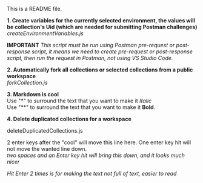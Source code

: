 This is a README file.

**1. Create variables for the currently selected environment, the values will be collection's Uid (which are needed for submitting Postman challenges)**  
*createEnvironmentVariables.js*

**IMPORTANT**
*This script must be run using Postman pre-request or post-response script, it means we need to create pre-request or post-response script, then run the request in Postman, not using VS Studio Code.*

**2. Automatically fork all collections or selected collections from a public workspace**  
*forkCollection.js*

**3. Markdown is cool**  
Use "*" to surround the text that you want to make it *Italic*  
Use "**" to surround the text that you want to make it **Bold**.

**4. Delete duplicated collections for a workspace**

deleteDuplicatedCollections.js


2 enter keys after the "cool" will move this line here.
One enter key hit will not move the wanted line down.  
*two spaces and an Enter key hit will bring this down, and it looks much nicer*

*Hit Enter 2 times is for making the text not full of text, easier to read*
